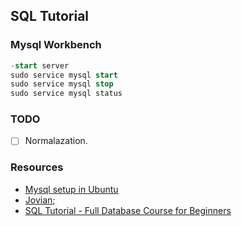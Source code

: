 ## SQL Tutorial

### Mysql Workbench
```sql
-start server
sudo service mysql start
sudo service mysql stop
sudo service mysql status
```

### TODO
* [ ] Normalazation. 



### Resources
* [Mysql setup in Ubuntu](https://www.youtube.com/watch?v=zRfI79BHf3k)
* [Jovian](https://www.youtube.com/watch?v=-fW2X7fh7Yg);
* [SQL Tutorial - Full Database Course for Beginners](https://www.youtube.com/watch?v=HXV3zeQKqGY)

